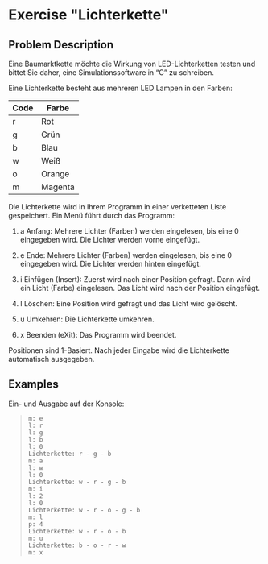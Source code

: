 # Exercise "Lichterkette"

## Problem Description

Eine Baumarktkette möchte die Wirkung von LED-Lichterketten testen und bittet Sie daher, eine Simulationssoftware in “C” zu schreiben.

Eine Lichterkette besteht aus mehreren LED Lampen in den Farben:

| Code | Farbe   |
|------|---------|
| r    | Rot     |
| g    | Grün    |
| b    | Blau    |
| w    | Weiß    |
| o    | Orange  |
| m    | Magenta |


Die Lichterkette wird in Ihrem Programm in einer verketteten Liste gespeichert.
Ein Menü führt durch das Programm:

1. a Anfang:
Mehrere Lichter (Farben) werden eingelesen, bis eine 0 eingegeben wird. Die Lichter werden vorne eingefügt.

2. e Ende:
Mehrere Lichter (Farben) werden eingelesen, bis eine 0 eingegeben wird. Die Lichter werden
hinten eingefügt.

3. i Einfügen (Insert):
Zuerst wird nach einer Position gefragt. Dann wird ein Licht (Farbe) eingelesen. Das Licht wird nach der Position eingefügt.

4. l Löschen:
Eine Position wird gefragt und das Licht wird gelöscht.

5. u Umkehren:
Die Lichterkette umkehren.

6. x Beenden (eXit):
Das Programm wird beendet.

Positionen sind 1-Basiert. Nach jeder Eingabe wird die Lichterkette automatisch ausgegeben.


## Examples

Ein- und Ausgabe auf der Konsole:

> ~~~~~~~~~~~~~~~~~~~~~~~~~~~~~~~~~~~~~~~~~~~~~~~~
> m: e
> l: r
> l: g
> l: b
> l: 0
> Lichterkette: r - g - b
> m: a
> l: w
> l: 0
> Lichterkette: w - r - g - b
> m: i
> l: 2
> l: 0
> Lichterkette: w - r - o - g - b
> m: l
> p: 4
> Lichterkette: w - r - o - b
> m: u
> Lichterkette: b - o - r - w
> m: x
> ~~~~~~~~~~~~~~~~~~~~~~~~~~~~~~~~~~~~~~~~~~~~~~~~~~~~~~~~





